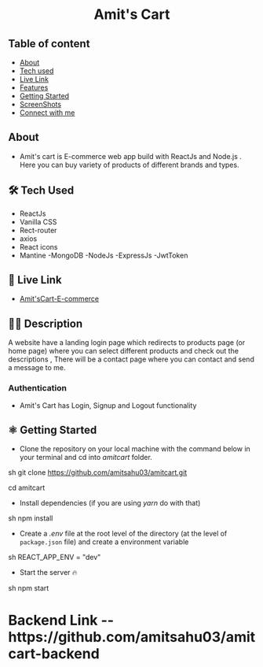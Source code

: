 <div align="center" >
<h1>Amit's Cart</h1>
</div>

## Table of content

- [About](#about)
- [Tech used](#🛠️-tech-used)
- [Live Link](#🚀-live-link)
- [Features](#🧑‍💻-features)
- [Getting Started](#⚛️-getting-started)
- [ScreenShots](#📸-screenshots)
- [Connect with me](#🧑‍💻-connect-with-me)

## About

- Amit's cart is E-commerce web app build with ReactJs and Node.js . Here you can buy variety of products of different brands and types.

## 🛠️ Tech Used

- ReactJs
- Vanilla CSS
- Rect-router
- axios
- React icons
- Mantine
-MongoDB
-NodeJs
-ExpressJs
-JwtToken

## 🚀 Live Link

- [Amit'sCart-E-commerce](https://amitcart.vercel.app/)

## 🧑‍💻 Description
A website have a landing login page which redirects to products page (or home page) where you can select different products and check out the descriptions , There will be  a contact page where you can contact and send a message to me.






### Authentication

- Amit's Cart has Login, Signup and Logout functionality

## ⚛️ Getting Started

- Clone the repository on your local machine with the command below in your terminal and cd into *amitcart* folder.

sh
git clone https://github.com/amitsahu03/amitcart.git

cd amitcart


- Install dependencies (if you are using *yarn* do with that)

sh
npm install


- Create a *.env* file at the root level of the directory (at the level of `package.json` file) and create a environment variable

sh
REACT_APP_ENV = "dev"


- Start the server 🔥

sh
npm start

<h1>Backend Link -- https://github.com/amitsahu03/amitcart-backend</h1